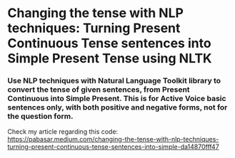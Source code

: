 # Changing the tense with NLP techniques: Turning  Present Continuous Tense sentences into Simple Present Tense using NLTK
### Use NLP techniques with Natural Language Toolkit library to convert the tense of given sentences, from Present Continuous into Simple Present. This is for Active Voice basic sentences only, with both positive and negative forms, not for the question form.
Check my article regarding this code: https://pabasar.medium.com/changing-the-tense-with-nlp-techniques-turning-present-continuous-tense-sentences-into-simple-da14870fff47
